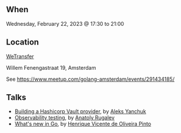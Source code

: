When
----
Wednesday, February 22, 2023 @ 17:30 to 21:00

Location
--------
[WeTransfer](https://wetransfer.com/)

Willem Fenengastraat 19, Amsterdam

See https://www.meetup.com/golang-amsterdam/events/291434185/

Talks
-----

- [Building a Hashicorp Vault provider](building-vault-provider.pdf), by [Aleks Yanchuk](https://github.com/aliakseiyanchuk)
- [Observability testing](observability-testing.pdf), by [Anatoly Rugalev](https://github.com/AnatolyRugalev)
- [What's new in Go](whats-new-in-go.pdf), by [Henrique Vicente de Oliveira Pinto](https://github.com/henvic/)
